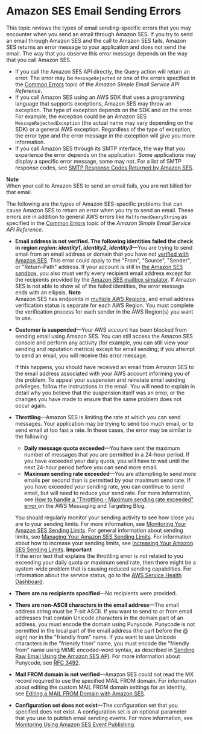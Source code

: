 # Amazon SES Email Sending Errors<a name="ses-errors"></a>

This topic reviews the types of email sending\-specific errors that you may encounter when you send an email through Amazon SES\. If you try to send an email through Amazon SES and the call to Amazon SES fails, Amazon SES returns an error message to your application and does not send the email\. The way that you observe this error message depends on the way that you call Amazon SES\.
+ If you call the Amazon SES API directly, the Query action will return an error\. The error may be `MessageRejected` or one of the errors specified in the [Common Errors](http://tinyurl.com/bfzl8s6) topic of the *Amazon Simple Email Service API Reference*\.
+ If you call Amazon SES using an AWS SDK that uses a programming language that supports exceptions, Amazon SES may throw an exception\. The type of exception depends on the SDK and on the error\. For example, the exception could be an Amazon SES `MessageRejectedException` \(the actual name may vary depending on the SDK\) or a general AWS exception\. Regardless of the type of exception, the error type and the error message in the exception will give you more information\.
+ If you call Amazon SES through its SMTP interface, the way that you experience the error depends on the application\. Some applications may display a specific error message, some may not\. For a list of SMTP response codes, see [SMTP Response Codes Returned by Amazon SES](smtp-response-codes.md)\. 

**Note**  
When your call to Amazon SES to send an email fails, you are not billed for that email\.

The following are the types of Amazon SES\-specific problems that can cause Amazon SES to return an error when you try to send an email\. These errors are in addition to general AWS errors like `MalformedQueryString` as specified in the [Common Errors](http://tinyurl.com/bfzl8s6) topic of the *Amazon Simple Email Service API Reference*\.
+ **Email address is not verified\. The following identities failed the check in region *region*: *identity1*, *identity2*, *identity3***—You are trying to send email from an email address or domain that you have not [verified with Amazon SES](verify-addresses-and-domains.md)\. This error could apply to the "From", "Source", "Sender", or "Return\-Path" address\. If your account is still in [the Amazon SES sandbox](request-production-access.md), you also must verify every recipient email address except for the recipients provided by the [Amazon SES mailbox simulator](mailbox-simulator.md)\. If Amazon SES is not able to show all of the failed identities, the error message ends with an ellipsis\.
**Note**  
Amazon SES has endpoints in [multiple AWS Regions](regions.md), and email address verification status is separate for each AWS Region\. You must complete the verification process for each sender in the AWS Region\(s\) you want to use\.
+ **Customer is suspended**—Your AWS account has been blocked from sending email using Amazon SES\. You can still access the Amazon SES console and perform any activity \(for example, you can still view your sending and reputation metrics\) except for email sending; if you attempt to send an email, you will receive this error message\. 

  If this happens, you should have received an email from Amazon SES to the email address associated with your AWS account informing you of the problem\. To appeal your suspension and reinstate email sending privileges, follow the instructions in the email\. You will need to explain in detail why you believe that the suspension itself was an error, or the changes you have made to ensure that the same problem does not occur again\.
+ **Throttling**—Amazon SES is limiting the rate at which you can send messages\. Your application may be trying to send too much email, or to send email at too fast a rate\. In these cases, the error may be similar to the following:
  + **Daily message quota exceeded**—You have sent the maximum number of messages that you are permitted in a 24\-hour period\. If you have exceeded your daily quota, you will have to wait until the next 24\-hour period before you can send more email\.
  + **Maximum sending rate exceeded**—You are attempting to send more emails per second than is permitted by your maximum send rate\. If you have exceeded your sending rate, you can continue to send email, but will need to reduce your send rate\. For more information, see [How to handle a "Throttling \- Maximum sending rate exceeded" error ](https://aws.amazon.com//blogs/messaging-and-targeting/how-to-handle-a-throttling-maximum-sending-rate-exceeded-error/) on the AWS Messaging and Targeting Blog\.

  You should regularly monitor your sending activity to see how close you are to your sending limits\. For more information, see [Monitoring Your Amazon SES Sending Limits](monitor-sending-limits.md)\. For general information about sending limits, see [Managing Your Amazon SES Sending Limits](manage-sending-limits.md)\. For information about how to increase your sending limits, see [Increasing Your Amazon SES Sending Limits](increase-sending-limits.md)\.
**Important**  
If the error text that explains the throttling error is not related to you exceeding your daily quota or maximum send rate, then there might be a system\-wide problem that is causing reduced sending capabilities\. For information about the service status, go to the [AWS Service Health Dashboard](http://status.aws.amazon.com/)\.
+ **There are no recipients specified**—No recipients were provided\. 
+ **There are non\-ASCII characters in the email address**—The email address string must be 7\-bit ASCII\. If you want to send to or from email addresses that contain Unicode characters in the domain part of an address, you must encode the domain using Punycode\. Punycode is not permitted in the local part of the email address \(the part before the @ sign\) nor in the "friendly from" name\. If you want to use Unicode characters in the "friendly from" name, you must encode the "friendly from" name using MIME encoded\-word syntax, as described in [Sending Raw Email Using the Amazon SES API](send-email-raw.md)\. For more information about Punycode, see [RFC 3492](http://tools.ietf.org/html/rfc3492)\. 
+ **Mail FROM domain is not verified**—Amazon SES could not read the MX record required to use the specified MAIL FROM domain\. For information about editing the custom MAIL FROM domain settings for an identity, see [Editing a MAIL FROM Domain with Amazon SES](mail-from-edit.md)\. 
+ **Configuration set does not exist**—The configuration set that you specified does not exist\. A configuration set is an optional parameter that you use to publish email sending events\. For more information, see [Monitoring Using Amazon SES Event Publishing](monitor-using-event-publishing.md)\. 